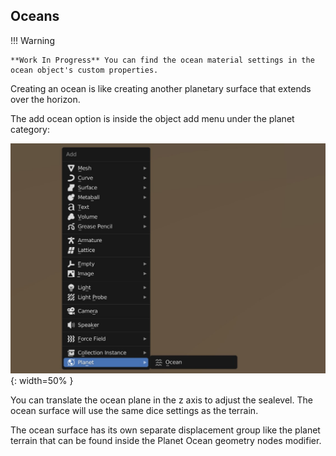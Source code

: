 ## Oceans

!!! Warning

    **Work In Progress** You can find the ocean material settings in the ocean object's custom properties.

Creating an ocean is like creating another planetary surface that extends over the horizon.

The add ocean option is inside the object add menu under the planet category:

![Add Ocean](media/add_ocean.jpg){: width=50% }

You can translate the ocean plane in the z axis to adjust the sealevel. The ocean surface will use the same dice settings as the terrain.

The ocean surface has its own separate displacement group like the planet terrain that can be found inside the Planet Ocean geometry nodes modifier.